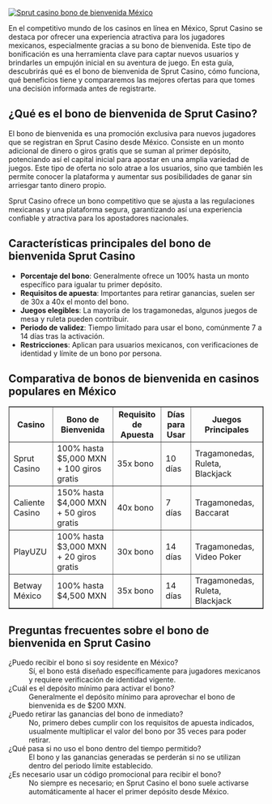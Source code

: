 [![Sprut casino bono de bienvenida México](https://123-caf.pages.dev/gitsignup.png)](https://vrmoo.ru/Bt82HjjY)

<p>En el competitivo mundo de los casinos en línea en México, Sprut Casino se destaca por ofrecer una experiencia atractiva para los jugadores mexicanos, especialmente gracias a su bono de bienvenida. Este tipo de bonificación es una herramienta clave para captar nuevos usuarios y brindarles un empujón inicial en su aventura de juego. En esta guía, descubrirás qué es el bono de bienvenida de Sprut Casino, cómo funciona, qué beneficios tiene y compararemos las mejores ofertas para que tomes una decisión informada antes de registrarte.</p>  <h2>¿Qué es el bono de bienvenida de Sprut Casino?</h2> <p>El bono de bienvenida es una promoción exclusiva para nuevos jugadores que se registran en Sprut Casino desde México. Consiste en un monto adicional de dinero o giros gratis que se suman al primer depósito, potenciando así el capital inicial para apostar en una amplia variedad de juegos. Este tipo de oferta no solo atrae a los usuarios, sino que también les permite conocer la plataforma y aumentar sus posibilidades de ganar sin arriesgar tanto dinero propio.</p> <p>Sprut Casino ofrece un bono competitivo que se ajusta a las regulaciones mexicanas y una plataforma segura, garantizando así una experiencia confiable y atractiva para los apostadores nacionales.</p>  <h2>Características principales del bono de bienvenida Sprut Casino</h2> <ul>   <li><strong>Porcentaje del bono</strong>: Generalmente ofrece un 100% hasta un monto específico para igualar tu primer depósito.</li>   <li><strong>Requisitos de apuesta</strong>: Importantes para retirar ganancias, suelen ser de 30x a 40x el monto del bono.</li>   <li><strong>Juegos elegibles</strong>: La mayoría de los tragamonedas, algunos juegos de mesa y ruleta pueden contribuir.</li>   <li><strong>Periodo de validez</strong>: Tiempo limitado para usar el bono, comúnmente 7 a 14 días tras la activación.</li>   <li><strong>Restricciones</strong>: Aplican para usuarios mexicanos, con verificaciones de identidad y límite de un bono por persona.</li> </ul>  <h2>Comparativa de bonos de bienvenida en casinos populares en México</h2> <table border="1" cellpadding="8" cellspacing="0">   <thead>     <tr>       <th>Casino</th>       <th>Bono de Bienvenida</th>       <th>Requisito de Apuesta</th>       <th>Días para Usar</th>       <th>Juegos Principales</th>     </tr>   </thead>   <tbody>     <tr>       <td>Sprut Casino</td>       <td>100% hasta $5,000 MXN + 100 giros gratis</td>       <td>35x bono</td>       <td>10 días</td>       <td>Tragamonedas, Ruleta, Blackjack</td>     </tr>     <tr>       <td>Caliente Casino</td>       <td>150% hasta $4,000 MXN + 50 giros gratis</td>       <td>40x bono</td>       <td>7 días</td>       <td>Tragamonedas, Baccarat</td>     </tr>     <tr>       <td>PlayUZU</td>       <td>100% hasta $3,000 MXN + 20 giros gratis</td>       <td>30x bono</td>       <td>14 días</td>       <td>Tragamonedas, Video Poker</td>     </tr>     <tr>       <td>Betway México</td>       <td>100% hasta $4,500 MXN</td>       <td>35x bono</td>       <td>14 días</td>       <td>Tragamonedas, Ruleta, Blackjack</td>     </tr>   </tbody> </table>  <h2>Preguntas frecuentes sobre el bono de bienvenida en Sprut Casino</h2> <dl>   <dt>¿Puedo recibir el bono si soy residente en México?</dt>   <dd>Sí, el bono está diseñado específicamente para jugadores mexicanos y requiere verificación de identidad vigente.</dd>    <dt>¿Cuál es el depósito mínimo para activar el bono?</dt>   <dd>Generalmente el depósito mínimo para aprovechar el bono de bienvenida es de $200 MXN.</dd>    <dt>¿Puedo retirar las ganancias del bono de inmediato?</dt>   <dd>No, primero debes cumplir con los requisitos de apuesta indicados, usualmente multiplicar el valor del bono por 35 veces para poder retirar.</dd>    <dt>¿Qué pasa si no uso el bono dentro del tiempo permitido?</dt>   <dd>El bono y las ganancias generadas se perderán si no se utilizan dentro del periodo límite establecido.</dd>    <dt>¿Es necesario usar un código promocional para recibir el bono?</dt>   <dd>No siempre es necesario; en Sprut Casino el bono suele activarse automáticamente al hacer el primer depósito desde México.</dd> </dl>